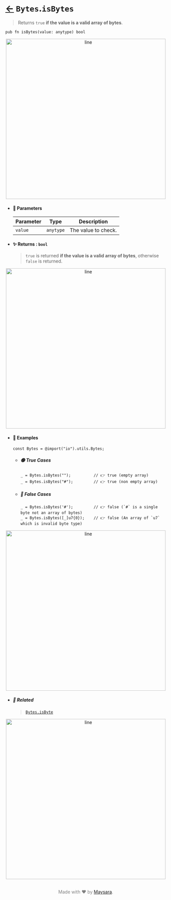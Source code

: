 # [←](../Bytes.md) `Bytes`.`isBytes`

> Returns `true` **if the value is a valid array of bytes**.

```zig
pub fn isBytes(value: anytype) bool
```


<div align="center">
<img src="https://github.com/maysara-elshewehy/io-bench/tree/main/dist/img/md/line.png" alt="line" style="width:500px;"/>
</div>

- #### 🧩 Parameters

    | Parameter | Type      | Description         |
    | --------- | --------- | ------------------- |
    | `value`   | `anytype` | The value to check. |

- #### ✨ Returns : `bool`

    > `true` is returned **if the value is a valid array of bytes**, otherwise `false` is returned.

<div align="center">
<img src="https://github.com/maysara-elshewehy/io-bench/tree/main/dist/img/md/line.png" alt="line" style="width:500px;"/>
</div>

- #### 🧪 Examples

    ```zig
    const Bytes = @import("io").utils.Bytes;
    ```

    - ##### 🟢 True Cases

        ```zig
        _ = Bytes.isBytes("");          // 👉 true (empty array)
        _ = Bytes.isBytes("#");         // 👉 true (non empty array)
        ```

    - ##### 🔴 False Cases

        ```zig
        _ = Bytes.isBytes('#');         // 👉 false (`#` is a single byte not an array of bytes)
        _ = Bytes.isBytes([_]u7{0});    // 👉 false (An array of `u7` which is invalid byte type)
        ```

<div align="center">
<img src="https://github.com/maysara-elshewehy/io-bench/tree/main/dist/img/md/line.png" alt="line" style="width:500px;"/>
</div>

- ##### 🔗 Related

  > [`Bytes.isByte`](./isByte.md)

<div align="center">
<img src="https://github.com/maysara-elshewehy/io-bench/tree/main/dist/img/md/line.png" alt="line" style="width:500px;"/>
</div>

<p align="center" style="color:grey;"><br />Made with ❤️ by <a href="http://github.com/maysara-elshewehy" target="blank">Maysara</a>.</p>